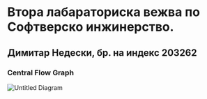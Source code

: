 # Втора лабараториска вежва по Софтверско инжинерство.

## Димитар Недески, бр. на индекс 203262

### Central Flow Graph
![Untitled Diagram](https://user-images.githubusercontent.com/70947154/171282928-9e952f09-11b5-46df-b3b4-c30b8d3178e2.png)
